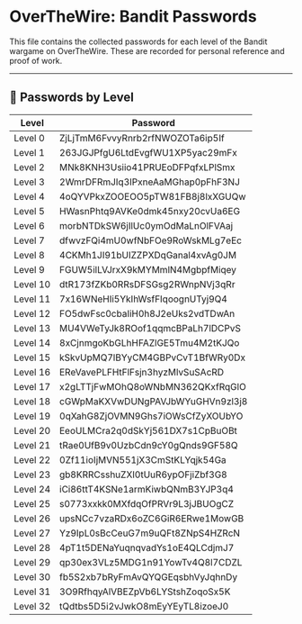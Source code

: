 # OverTheWire: Bandit Passwords

This file contains the collected passwords for each level of the Bandit wargame on OverTheWire. These are recorded for personal reference and proof of work.

---

## 📜 Passwords by Level

| Level       | Password                             |
|-------------|---------------------------------------|
| Level 0     | ZjLjTmM6FvvyRnrb2rfNWOZOTa6ip5If      |
| Level 1     | 263JGJPfgU6LtdEvgfWU1XP5yac29mFx      |
| Level 2     | MNk8KNH3Usiio41PRUEoDFPqfxLPlSmx      |
| Level 3     | 2WmrDFRmJIq3IPxneAaMGhap0pFhF3NJ      |
| Level 4     | 4oQYVPkxZOOEOO5pTW81FB8j8lxXGUQw      |
| Level 5     | HWasnPhtq9AVKe0dmk45nxy20cvUa6EG      |
| Level 6     | morbNTDkSW6jIlUc0ymOdMaLnOlFVAaj      |
| Level 7     | dfwvzFQi4mU0wfNbFOe9RoWskMLg7eEc      |
| Level 8     | 4CKMh1JI91bUIZZPXDqGanal4xvAg0JM      |
| Level 9     | FGUW5ilLVJrxX9kMYMmlN4MgbpfMiqey      |
| Level 10    | dtR173fZKb0RRsDFSGsg2RWnpNVj3qRr      |
| Level 11    | 7x16WNeHIi5YkIhWsfFIqoognUTyj9Q4      |
| Level 12    | FO5dwFsc0cbaIiH0h8J2eUks2vdTDwAn      |
| Level 13    | MU4VWeTyJk8ROof1qqmcBPaLh7lDCPvS      |
| Level 14    | 8xCjnmgoKbGLhHFAZlGE5Tmu4M2tKJQo      |
| Level 15    | kSkvUpMQ7lBYyCM4GBPvCvT1BfWRy0Dx      |
| Level 16    | EReVavePLFHtFlFsjn3hyzMlvSuSAcRD      |
| Level 17    | x2gLTTjFwMOhQ8oWNbMN362QKxfRqGlO      |
| Level 18    | cGWpMaKXVwDUNgPAVJbWYuGHVn9zl3j8      |
| Level 19    | 0qXahG8ZjOVMN9Ghs7iOWsCfZyXOUbYO      |
| Level 20    | EeoULMCra2q0dSkYj561DX7s1CpBuOBt      |
| Level 21    | tRae0UfB9v0UzbCdn9cY0gQnds9GF58Q      |
| Level 22    | 0Zf11ioIjMVN551jX3CmStKLYqjk54Ga      |
| Level 23    | gb8KRRCsshuZXI0tUuR6ypOFjiZbf3G8      |
| Level 24    | iCi86ttT4KSNe1armKiwbQNmB3YJP3q4      |
| Level 25    | s0773xxkk0MXfdqOfPRVr9L3jJBUOgCZ      |
| Level 26    | upsNCc7vzaRDx6oZC6GiR6ERwe1MowGB      |
| Level 27    | Yz9IpL0sBcCeuG7m9uQFt8ZNpS4HZRcN      |
| Level 28    | 4pT1t5DENaYuqnqvadYs1oE4QLCdjmJ7      |
| Level 29    | qp30ex3VLz5MDG1n91YowTv4Q8l7CDZL      |
| Level 30    | fb5S2xb7bRyFmAvQYQGEqsbhVyJqhnDy      |
| Level 31    | 3O9RfhqyAlVBEZpVb6LYStshZoqoSx5K      |
| Level 32    | tQdtbs5D5i2vJwkO8mEyYEyTL8izoeJ0      |
